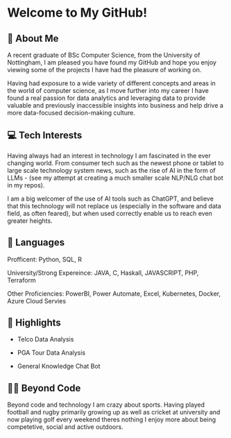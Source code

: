 # Welcome to My GitHub!

## 👋 About Me

A recent graduate of BSc Computer Science, from the University of Nottingham, I am pleased you have found my GitHub and hope you enjoy viewing some of the projects I have had the pleasure of working on.

Having had exposure to a wide variety of different concepts and areas in the world of computer science, as I move further into my career I have found a real passion for data analytics and leveraging data to provide valuable and previously inaccessible insights into business and help drive a more data-focused decision-making culture.

## 💻 Tech Interests

Having always had an interest in technology I am fascinated in the ever changing world. From consumer tech such as the newest phone or tablet to large scale technology system news, such as the rise of AI in the form of LLMs - (see my attempt at creating a much smaller scale NLP/NLG chat bot in my repos).

I am a big welcomer of the use of AI tools such as ChatGPT, and believe that this technology will not replace us (especially in the software and data field, as often feared), but when used correctly enable us to reach even greater heights.

## 📜 Languages

Profficent: Python, SQL, R

University/Strong Expereince: JAVA, C, Haskall, JAVASCRIPT, PHP, Terraform

Other Proficiencies: PowerBI, Power Automate, Excel, Kubernetes, Docker, Azure Cloud Servies


## 🚀 Highlights
- Telco Data Analysis

- PGA Tour Data Analysis

- General Knowledge Chat Bot

## 🏌️‍♂️ Beyond Code

Beyond code and technology I am crazy about sports. Having played football and rugby primarily growing up as well as cricket at university and now playing golf every weekend theres nothing I enjoy more about being competetive, social and active outdoors.

